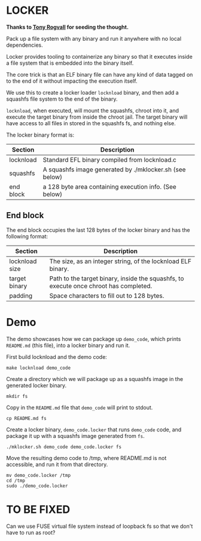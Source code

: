 # LOCKER

**Thanks to [Tony Rogvall](https://github.com/tonyrog) for seeding the thought.**

Pack up a file system with any binary and run it anywhere with no
local dependencies.

Locker provides tooling to containerize any binary so that it executes
inside a file system that is embedded into the binary itself.

The core trick is that an ELF binary file can have any kind of data
tagged on to the end of it without impacting the execution itself.

We use this to create a locker loader `locknload` binary, and then add a squashfs file system
to the end of the binary.

`locknload`, when executed, will mount the squashfs, chroot into it, and execute the target
binary from inside the chroot jail. The target binary will have access to all files
in stored in the squashfs fs, and nothing else.

The locker binary format is:

Section   | Description
----------|---------
locknload | Standard EFL binary compiled from locknload.c
squashfs  | A squashfs image generated by ./mklocker.sh (see below)
end block | a 128 byte area containing execution info. (See below)

## End block
The end block occupies the last 128 bytes of the locker binary and has the following format:

Section         | Description
--------------- |---------
locknload size  | The size, as an integer string, of the locknload ELF binary.
target binary   | Path to the target binary, inside the squashfs, to execute once chroot has completed.
padding         | Space characters to fill out to 128 bytes.


# Demo

The demo showcases how we can package up `demo_code`, which prints
`README.md` (this file), into a locker binary and run it.

First build locknload and the demo code:

    make locknload demo_code


Create a directory which we will package up as a squashfs image in the generated locker binary.

    mkdir fs

Copy in the `README.md` file that `demo_code` will print to stdout.

    cp README.md fs

Create a locker binary, `demo_code.locker` that runs `demo_code` code,
and package it up with a squashfs image generated from `fs`.

    ./mklocker.sh demo_code demo_code.locker fs

Move the resulting demo code to /tmp, where README.md is not accessible, and run it from that directory.

    mv demo_code.locker /tmp
    cd /tmp
    sudo ./demo_code.locker

# TO BE FIXED
Can we use FUSE virtual file system instead of loopback fs so that we
don't have to run as root?
